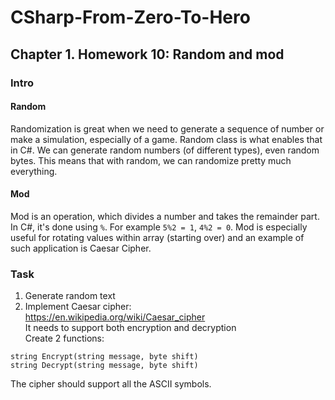 # CSharp-From-Zero-To-Hero  
## Chapter 1. Homework 10: Random and mod

### Intro
#### Random
Randomization is great when we need to generate a sequence of number or make a simulation, especially of a game.
Random class is what enables that in C#. We can generate random numbers (of different types), even random bytes.
This means that with random, we can randomize pretty much everything.

#### Mod
Mod is an operation, which divides a number and takes the remainder part.
In C#, it's done using ``%``. For example ``5%2 = 1``, ``4%2 = 0``.
Mod is especially useful for rotating values within array (starting over) and an example of such application is Caesar Cipher.

### Task

1) Generate random text
2) Implement Caesar cipher:  
https://en.wikipedia.org/wiki/Caesar_cipher  
It needs to support both encryption and decryption  
Create 2 functions:  
```
string Encrypt(string message, byte shift)
string Decrypt(string message, byte shift)
```
The cipher should support all the ASCII symbols.
